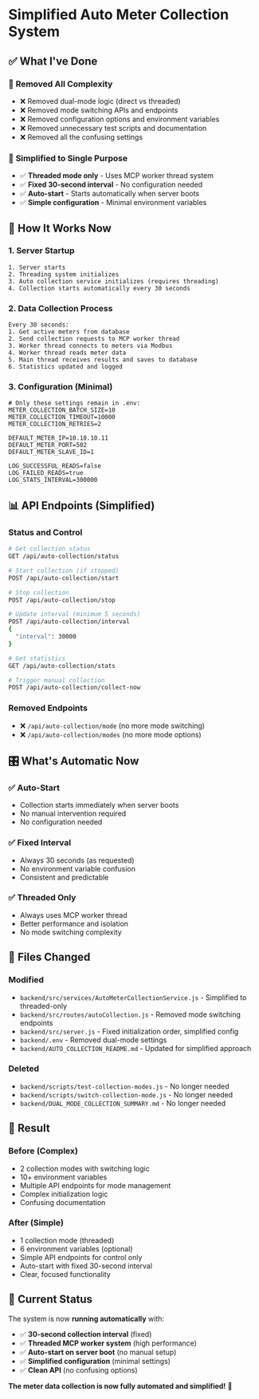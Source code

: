 # Simplified Auto Meter Collection System

## ✅ **What I've Done**

### 🧹 **Removed All Complexity**
- ❌ Removed dual-mode logic (direct vs threaded)
- ❌ Removed mode switching APIs and endpoints
- ❌ Removed configuration options and environment variables
- ❌ Removed unnecessary test scripts and documentation
- ❌ Removed all the confusing settings

### 🎯 **Simplified to Single Purpose**
- ✅ **Threaded mode only** - Uses MCP worker thread system
- ✅ **Fixed 30-second interval** - No configuration needed
- ✅ **Auto-start** - Starts automatically when server boots
- ✅ **Simple configuration** - Minimal environment variables

## 🚀 **How It Works Now**

### **1. Server Startup**
```
1. Server starts
2. Threading system initializes
3. Auto collection service initializes (requires threading)
4. Collection starts automatically every 30 seconds
```

### **2. Data Collection Process**
```
Every 30 seconds:
1. Get active meters from database
2. Send collection requests to MCP worker thread
3. Worker thread connects to meters via Modbus
4. Worker thread reads meter data
5. Main thread receives results and saves to database
6. Statistics updated and logged
```

### **3. Configuration (Minimal)**
```env
# Only these settings remain in .env:
METER_COLLECTION_BATCH_SIZE=10
METER_COLLECTION_TIMEOUT=10000
METER_COLLECTION_RETRIES=2

DEFAULT_METER_IP=10.10.10.11
DEFAULT_METER_PORT=502
DEFAULT_METER_SLAVE_ID=1

LOG_SUCCESSFUL_READS=false
LOG_FAILED_READS=true
LOG_STATS_INTERVAL=300000
```

## 📊 **API Endpoints (Simplified)**

### **Status and Control**
```bash
# Get collection status
GET /api/auto-collection/status

# Start collection (if stopped)
POST /api/auto-collection/start

# Stop collection
POST /api/auto-collection/stop

# Update interval (minimum 5 seconds)
POST /api/auto-collection/interval
{
  "interval": 30000
}

# Get statistics
GET /api/auto-collection/stats

# Trigger manual collection
POST /api/auto-collection/collect-now
```

### **Removed Endpoints**
- ❌ `/api/auto-collection/mode` (no more mode switching)
- ❌ `/api/auto-collection/modes` (no more mode options)

## 🎛️ **What's Automatic Now**

### **✅ Auto-Start**
- Collection starts immediately when server boots
- No manual intervention required
- No configuration needed

### **✅ Fixed Interval**
- Always 30 seconds (as requested)
- No environment variable confusion
- Consistent and predictable

### **✅ Threaded Only**
- Always uses MCP worker thread
- Better performance and isolation
- No mode switching complexity

## 📁 **Files Changed**

### **Modified**
- `backend/src/services/AutoMeterCollectionService.js` - Simplified to threaded-only
- `backend/src/routes/autoCollection.js` - Removed mode switching endpoints
- `backend/src/server.js` - Fixed initialization order, simplified config
- `backend/.env` - Removed dual-mode settings
- `backend/AUTO_COLLECTION_README.md` - Updated for simplified approach

### **Deleted**
- `backend/scripts/test-collection-modes.js` - No longer needed
- `backend/scripts/switch-collection-mode.js` - No longer needed
- `backend/DUAL_MODE_COLLECTION_SUMMARY.md` - No longer needed

## 🎯 **Result**

### **Before (Complex)**
- 2 collection modes with switching logic
- 10+ environment variables
- Multiple API endpoints for mode management
- Complex initialization logic
- Confusing documentation

### **After (Simple)**
- 1 collection mode (threaded)
- 6 environment variables (optional)
- Simple API endpoints for control only
- Auto-start with fixed 30-second interval
- Clear, focused functionality

## 🚀 **Current Status**

The system is now **running automatically** with:
- ✅ **30-second collection interval** (fixed)
- ✅ **Threaded MCP worker system** (high performance)
- ✅ **Auto-start on server boot** (no manual setup)
- ✅ **Simplified configuration** (minimal settings)
- ✅ **Clean API** (no confusing options)

**The meter data collection is now fully automated and simplified!** 🎉